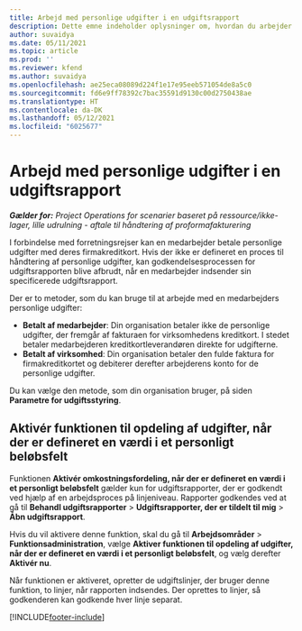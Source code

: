 ```yaml
---
title: Arbejd med personlige udgifter i en udgiftsrapport
description: Dette emne indeholder oplysninger om, hvordan du arbejder med personlige udgifter, som medarbejdere afholder sig, mens de rejser i erhvervsmæssige øjemed.
author: suvaidya
ms.date: 05/11/2021
ms.topic: article
ms.prod: ''
ms.reviewer: kfend
ms.author: suvaidya
ms.openlocfilehash: ae25eca08089d224f1e17e95eeb571054de8a5c0
ms.sourcegitcommit: fd6e9ff78392c7bac35591d9130c00d2750438ae
ms.translationtype: HT
ms.contentlocale: da-DK
ms.lasthandoff: 05/12/2021
ms.locfileid: "6025677"
---
```

# <a name="work-with-personal-expenses-on-an-expense-report"></a>Arbejd med personlige udgifter i en udgiftsrapport

_**Gælder for:** Project Operations for scenarier baseret på ressource/ikke-lager, lille udrulning - aftale til håndtering af proformafakturering_

I forbindelse med forretningsrejser kan en medarbejder betale personlige udgifter med deres firmakreditkort. Hvis der ikke er defineret en proces til håndtering af personlige udgifter, kan godkendelsesprocessen for udgiftsrapporten blive afbrudt, når en medarbejder indsender sin specificerede udgiftsrapport.

Der er to metoder, som du kan bruge til at arbejde med en medarbejders personlige udgifter:

  - **Betalt af medarbejder**: Din organisation betaler ikke de personlige udgifter, der fremgår af fakturaen for virksomhedens kreditkort. I stedet betaler medarbejderen kreditkortleverandøren direkte for udgifterne. 
  - **Betalt af virksomhed**: Din organisation betaler den fulde faktura for firmakreditkortet og debiterer derefter arbejderens konto for de personlige udgifter.

Du kan vælge den metode, som din organisation bruger, på siden **Parametre for udgiftsstyring**.


## <a name="enable-split-expense-function-when-personal-amount-field-has-value-defined"></a>Aktivér funktionen til opdeling af udgifter, når der er defineret en værdi i et personligt beløbsfelt

Funktionen **Aktivér omkostningsfordeling, når der er defineret en værdi i et personligt beløbsfelt** gælder kun for udgiftsrapporter, der er godkendt ved hjælp af en arbejdsproces på linjeniveau. Rapporter godkendes ved at gå til **Behandl udgiftsrapporter** > **Udgiftsrapporter, der er tildelt til mig** > **Åbn udgiftsrapport**. 

Hvis du vil aktivere denne funktion, skal du gå til **Arbejdsområder** > **Funktionsadministration**, vælge **Aktiver funktionen til opdeling af udgifter, når der er defineret en værdi i et personligt beløbsfelt**, og vælg derefter **Aktivér nu**. 

Når funktionen er aktiveret, opretter de udgiftslinjer, der bruger denne funktion, to linjer, når rapporten indsendes. Der oprettes to linjer, så godkenderen kan godkende hver linje separat.


[!INCLUDE[footer-include](../includes/footer-banner.md)]
